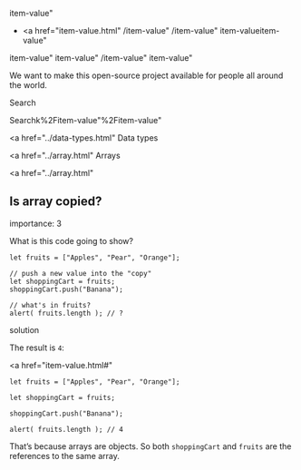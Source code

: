 item-value"

-   <a href="item-value.html"
    /item-value"
    /item-value"
    item-valueitem-value"

<!-- -->

item-value"
item-value"
/item-value"
item-value"

We want to make this open-source project available for people all around the world.

Search

Searchk%2Fitem-value"%2Fitem-value" </a>

<a href="../data-types.html" Data types</span></a>

<a href="../array.html" Arrays</span></a>

<a href="../array.html"

## Is array copied?

<span class="task__importance" title="How important is the task, from 1 to 5">importance: 3</span>

What is this code going to show?

    let fruits = ["Apples", "Pear", "Orange"];

    // push a new value into the "copy"
    let shoppingCart = fruits;
    shoppingCart.push("Banana");

    // what's in fruits?
    alert( fruits.length ); // ?

solution

The result is `4`:

<a href="item-value.html#"
<a href="item-value.html#" class="toolbar__button toolbar__button_edit" title="open in sandbox"></a>

    let fruits = ["Apples", "Pear", "Orange"];

    let shoppingCart = fruits;

    shoppingCart.push("Banana");

    alert( fruits.length ); // 4

That’s because arrays are objects. So both `shoppingCart` and `fruits` are the references to the same array.
